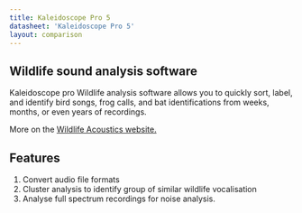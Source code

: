 ```yaml
---
title: Kaleidoscope Pro 5
datasheet: 'Kaleidoscope Pro 5'
layout: comparison
---
```


## Wildlife sound analysis software

Kaleidoscope pro Wildlife analysis software allows you to quickly sort, label, and identify bird songs, frog calls, and bat identifications from weeks, months, or even years of recordings.

More on the [Wildlife Acoustics website.](https://www.wildlifeacoustics.com/products/kaleidoscope-pro)

## Features

1. Convert audio file formats
2. Cluster analysis to identify group of similar wildlife vocalisation
3. Analyse full spectrum recordings for noise analysis.
